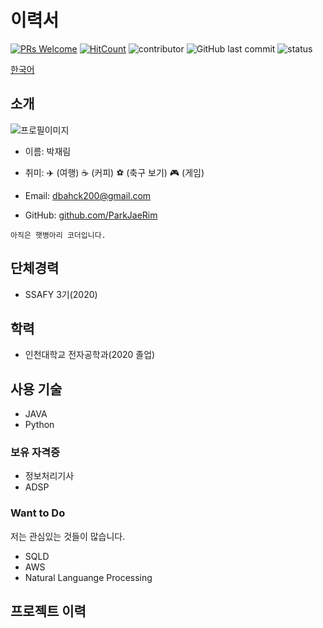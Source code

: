 # 이력서
[![PRs Welcome](https://img.shields.io/badge/PRs-welcome-brightgreen.svg?style=flat-square)](http://makeapullrequest.com)
[![HitCount](http://hits.dwyl.io/ParkJaeRim/RESUME.svg)](http://hits.dwyl.io/ParkJaeRim/RESUME)
![contributor](https://img.shields.io/github/contributors/ParkJaeRim/RESUME.svg)
![GitHub last commit](https://img.shields.io/github/last-commit/ParkJaeRim/RESUME.svg)
![status](https://img.shields.io/badge/status-offer_welcome%20-brightgreen.svg)

[한국어](./README.md) 

## 소개
![프로필이미지](https://avatars3.githubusercontent.com/u/29462979?s=460&v=4)
- 이름: 박재림

- 취미: :airplane: (여행)  :coffee: (커피) :soccer: (축구 보기) :video_game: (게임)
- Email: dbahck200@gmail.com
- GitHub: [github.com/ParkJaeRim](https://github.com/ParkJaeRim)

```
아직은 햇병아리 코더입니다.
```

## 단체경력
- SSAFY 3기(2020)

## 학력
- 인천대학교 전자공학과(2020 졸업)

## 사용 기술

- JAVA
- Python

### 보유 자격증
- 정보처리기사
- ADSP

### Want to Do
저는 관심있는 것들이 많습니다. 

- SQLD
- AWS
- Natural Languange Processing


## 프로젝트 이력


